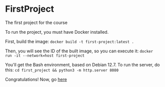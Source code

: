 # FirstProject
The first project for the course

To run the project, you must have Docker installed.

First, build the image:
`docker build -t first-project:latest .`

Then, you will see the ID of the built image, so you can execute it:
`docker run -it --network=host first-project`

You'll get the Bash environment, based on Debian 12.7. To run the server, do this:
`cd first_project && python3 -m http.server 8080`

Congratulations! Now, go [here](http://0.0.0.0:8080/templates/index.html)
